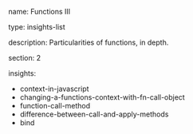 name: Functions III

type: insights-list

description: Particularities of functions, in depth.

section: 2

insights:
  - context-in-javascript
  - changing-a-functions-context-with-fn-call-object
  - function-call-method
  - difference-between-call-and-apply-methods
  - bind
